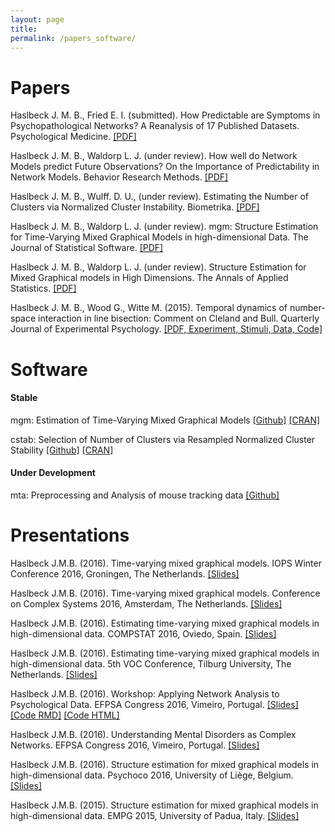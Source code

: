 ```yaml
---
layout: page
title: 
permalink: /papers_software/
---
```


# Papers

Haslbeck J. M. B., Fried E. I. (submitted). How Predictable are Symptoms in Psychopathological Networks? A Reanalysis of 17 Published Datasets. Psychological Medicine. [[PDF]](https://osf.io/fg6u2/)

Haslbeck J. M. B., Waldorp L. J. (under review). How well do Network Models predict Future Observations? On the Importance of Predictability in Network Models. Behavior Research Methods. [[PDF]](https://arxiv.org/abs/1610.09108)

Haslbeck J. M. B., Wulff. D. U., (under review). Estimating the Number of Clusters via Normalized Cluster Instability. Biometrika. [[PDF]](https://arxiv.org/abs/1608.07494)

Haslbeck J. M. B., Waldorp L. J. (under review). mgm: Structure Estimation for Time-Varying Mixed Graphical Models in high-dimensional Data. The Journal of Statistical Software. [[PDF]](https://arxiv.org/abs/1510.06871)

Haslbeck J. M. B., Waldorp L. J. (under review). Structure Estimation for Mixed Graphical models in High Dimensions. The Annals of Applied Statistics. [[PDF]](https://arxiv.org/abs/1510.05677)

Haslbeck J. M. B., Wood G., Witte M. (2015). Temporal dynamics of number-space interaction in line bisection: Comment on Cleland and Bull. Quarterly Journal of Experimental Psychology. [[PDF, Experiment, Stimuli, Data, Code]](https://github.com/jmbh/bisectionpaper)


# Software

#### Stable
 
mgm: Estimation of Time-Varying Mixed Graphical Models [[Github]](https://github.com/jmbh/mgm) [[CRAN]](https://www.rdocumentation.org/packages/mgm/versions/1.1-7)

cstab: Selection of Number of Clusters via Resampled Normalized Cluster Stability [[Github]](https://github.com/jmbh/cstab) [[CRAN]](https://www.rdocumentation.org/packages/cstab/versions/0.2)

#### Under Development

mta: Preprocessing and Analysis of mouse tracking data [[Github]](https://github.com/jmbh/mta)


# Presentations

Haslbeck J.M.B. (2016). Time-varying mixed graphical models. IOPS Winter Conference 2016, Groningen, The Netherlands. [[Slides]](http://jmbh.github.io/figs/About/TVG_IOPS_Winter2016.pdf)

Haslbeck J.M.B. (2016). Time-varying mixed graphical models. Conference on Complex Systems 2016, Amsterdam, The Netherlands. [[Slides]](http://jmbh.github.io/figs/About/TVG_CCS2016.pdf)

Haslbeck J.M.B. (2016). Estimating time-varying mixed graphical models in high-dimensional data. COMPSTAT 2016, Oviedo, Spain. [[Slides]](http://jmbh.github.io/figs/About/TVG_compstat2016.pdf)

Haslbeck J.M.B. (2016). Estimating time-varying mixed graphical models in high-dimensional data. 5th VOC Conference, Tilburg University, The Netherlands. [[Slides]](http://jmbh.github.io/figs/efpsa_workshop/voc2016_slides.pdf)

Haslbeck J.M.B. (2016). Workshop: Applying Network Analysis to Psychological Data. EFPSA Congress 2016, Vimeiro, Portugal. [[Slides]](http://jmbh.github.io/figs/efpsa_workshop/NetworkAnalysisWorkshop_Slides.html) [[Code RMD]](http://jmbh.github.io/figs/efpsa_workshop/NetworkAnalysisWorkshop_Codefile.Rmd) [[Code HTML]](http://jmbh.github.io/figs/efpsa_workshop/NetworkAnalysisWorkshop_Codefile.html)

Haslbeck J.M.B. (2016). Understanding Mental Disorders as Complex Networks. EFPSA Congress 2016, Vimeiro, Portugal. [[Slides]](http://jmbh.github.io/figs/efpsa_workshop/efpsa2016_talk_online.pdf)

Haslbeck J.M.B. (2016). Structure estimation for mixed graphical models in high-dimensional data. Psychoco 2016, University of Liège, Belgium. [[Slides]](http://jmbh.github.io/figs/About/psychoco2016_slides.pdf)

Haslbeck J.M.B. (2015). Structure estimation for mixed graphical models in high-dimensional data. EMPG 2015, University of Padua, Italy. [[Slides]](http://jmbh.github.io/figs/About/empg2015_slides.pdf)



